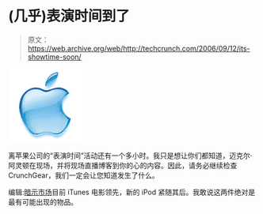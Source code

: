 # (几乎)表演时间到了

> 原文：<https://web.archive.org/web/http://techcrunch.com/2006/09/12/its-showtime-soon/>

![](img/cb094a39b71031cb28744957a668e7df.png)

离苹果公司的“表演时间”活动还有一个多小时。我只是想让你们都知道，迈克尔·阿灵顿在现场，并将现场直播博客到你的心的内容。因此，请务必继续检查 CrunchGear，我们一定会让您知道发生了什么。

编辑:[暗示市场](https://web.archive.org/web/20140122135154/http://inklingmarkets.com/)目前 iTunes 电影领先，新的 iPod 紧随其后。我敢说这两件绝对是最有可能出现的物品。